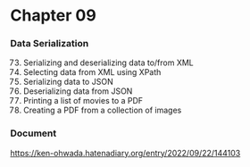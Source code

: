 Chapter 09  
===============

### Data Serialization  

73. Serializing and deserializing data to/from XML  
74. Selecting data from XML using XPath  
75. Serializing data to JSON  
76. Deserializing data from JSON  
77. Printing a list of movies to a PDF  
78. Creating a PDF from a collection of images  

### Document
https://ken-ohwada.hatenadiary.org/entry/2022/09/22/144103

